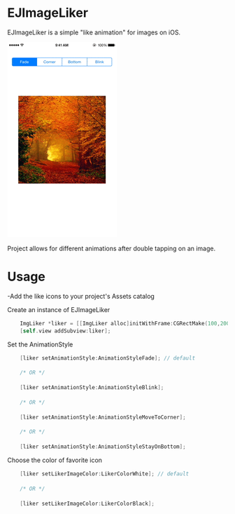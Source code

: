 # EJImageLiker


EJImageLiker is a simple "like animation" for images on iOS. 

![](demo.gif)

Project allows for different animations after double tapping on an image.

Usage
==================
-Add the like icons to your project's Assets catalog

Create an instance of EJImageLiker
```objective-c
    ImgLiker *liker = [[ImgLiker alloc]initWithFrame:CGRectMake(100,200, 200, 200) andImage:[UIImage imageNamed:@"fall"]];
    [self.view addSubview:liker];
```

Set the AnimationStyle
```objective-c
    [liker setAnimationStyle:AnimationStyleFade]; // default
    
    /* OR */

    [liker setAnimationStyle:AnimationStyleBlink];
    
    /* OR */
    
    [liker setAnimationStyle:AnimationStyleMoveToCorner];
    
    /* OR */
    
    [liker setAnimationStyle:AnimationStyleStayOnBottom];
```

Choose the color of favorite icon
```objective-c
    [liker setLikerImageColor:LikerColorWhite]; // default
    
    /* OR */
    
    [liker setLikerImageColor:LikerColorBlack];
```
